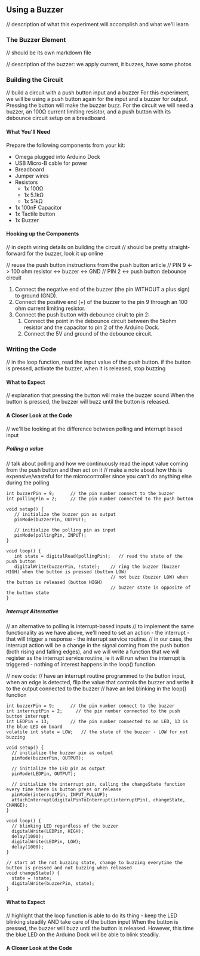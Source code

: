 ## Using a Buzzer

// description of what this experiment will accomplish and what we'll learn

### The Buzzer Element
// should be its own markdown file

// description of the buzzer: we apply current, it buzzes, have some photos


### Building the Circuit

// build a circuit with a push button input and a buzzer
For this experiment, we will be using a push button again for the input and a buzzer for output. Pressing the button will make the buzzer buzz. For the circuit we will need a buzzer, an 100Ω current limiting resistor, and a push button with its debounce circuit setup on a breadboard.

#### What You'll Need

Prepare the following components from your kit:

* Omega plugged into Arduino Dock
* USB Micro-B cable for power
* Breadboard
* Jumper wires
* Resistors
    * 1x 100Ω
    * 1x 5.1kΩ
    * 1x 51kΩ
* 1x 100nF Capacitor
* 1x Tactile button
* 1x Buzzer

#### Hooking up the Components

// in depth wiring details on building the circuit
// should be pretty straight-forward for the buzzer, look it up online

// reuse the push button instructions from the push button article
// PIN 9 <-> 100 ohm resistor <-> buzzer <-> GND
// PIN 2 <-> push button debounce circuit

1. Connect the negative end of the buzzer (the pin WITHOUT a plus sign) to ground (GND).
1. Connect the positive end (+) of the buzzer to the pin 9 through an 100 ohm current limiting resistor.
1. Connect the push button with debounce ciruit to pin 2: 
    1. Connect the point in the debounce circuit between the 5kohm resistor and the capacitor to pin 2 of the Arduino Dock.
    1. Connect the 5V and ground of the debounce circuit. 

### Writing the Code

// in the loop function, read the input value of the push button. if the button is pressed, activate the buzzer, when it is released, stop buzzing


#### What to Expect

// explanation that pressing the button will make the buzzer sound
When the button is pressed, the buzzer will buzz until the button is released.

#### A Closer Look at the Code

// we'll be looking at the difference between polling and interrupt based input

##### Polling a value

// talk about polling and how we continuously read the input value coming from the push button and then act on it
// make a note about how this is expensive/wasteful for the microcontroller since you can't do anything else during the polling

``` arduino
int buzzerPin = 9;      // the pin number connect to the buzzer            
int pollingPin = 2;     // the pin number connected to the push button

void setup() {
   // initialize the buzzer pin as output
   pinMode(buzzerPin, OUTPUT);

   // initialize the polling pin as input
   pinMode(pollingPin, INPUT);
}

void loop() {
   int state = digitalRead(pollingPin);   // read the state of the push button
   digitalWrite(buzzerPin, !state);    // ring the buzzer (buzzer HIGH) when the button is pressed (button LOW) 
                                       // not buzz (buzzer LOW) when the button is released (button HIGH)
                                       // buzzer state is opposite of the button state
}
```

##### Interrupt Alternative

// an alternative to polling is interrupt-based inputs
// to implement the same functionality as we have above, we'll need to set an action - the interrupt - that will trigger a response - the interrupt service routine.
// in our case, the interrupt action will be a change in the signal coming from the push button (both rising and falling edges), and we will write a function that we will register as the interrupt service routine, ie it will run when the interrupt is triggered - nothing of interest happens in the loop() function

// new code:
// have an interrupt routine programmed to the button input, when an edge is detected, flip the value that controls the buzzer and write it to the output connected to the buzzer
// have an led blinking in the loop() function

``` arduino
int buzzerPin = 9;      // the pin number connect to the buzzer            
int interruptPin = 2;     // the pin number connected to the push button interrupt
int LEDPin = 13;        // the pin number connected to an LED, 13 is the blue LED on board
volatile int state = LOW;   // the state of the buzzer - LOW for not buzzing

void setup() {
  // initialize the buzzer pin as output
  pinMode(buzzerPin, OUTPUT);

  // initialize the LED pin as output
  pinMode(LEDPin, OUTPUT);
  
  // initialize the interrupt pin, calling the changeState function every time there is button press or release
  pinMode(interruptPin, INPUT_PULLUP);
  attachInterrupt(digitalPinToInterrupt(interruptPin), changeState, CHANGE);
}

void loop() {
  // blinking LED regardless of the buzzer
  digitalWrite(LEDPin, HIGH);   
  delay(1000);             
  digitalWrite(LEDPin, LOW);    
  delay(1000);              
}

// start at the not buzzing state, change to buzzing everytime the button is pressed and not buzzing when released
void changeState() {
  state = !state;
  digitalWrite(buzzerPin, state);
}
```

#### What to Expect
// highlight that the loop function is able to do its thing - keep the LED blinking steadily AND take care of the button input
When the button is pressed, the buzzer will buzz until the button is released. However, this time the blue LED on the Arduino Dock will be able to blink steadily.


#### A Closer Look at the Code